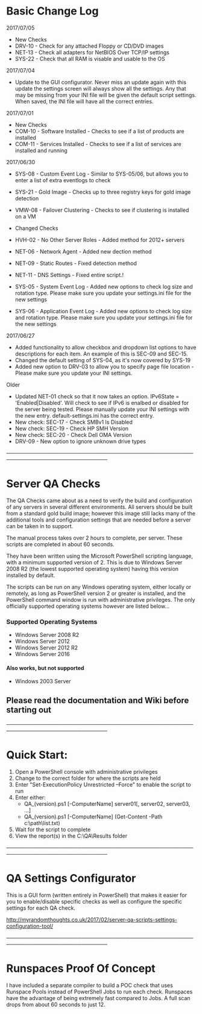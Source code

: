 # Basic Change Log

2017/07/05
- New Checks
- DRV-10 - Check for any attached Floppy or CD/DVD images
- NET-13 - Check all adapters for NetBIOS Over TCP/IP settings
- SYS-22 - Check that all RAM is visable and usable to the OS

2017/07/04
- Update to the GUI configurator.  Never miss an update again with this update the settings screen will always show all the settings.  Any that may be missing from your INI file will be given the default script settings.  When saved, the INI file will have all the correct entries.

2017/07/01
- New Checks
- COM-10 - Software Installed - Checks to see if a list of products are installed
- COM-11 - Services Installed - Checks to see if a list of services are installed and running
 
2017/06/30
- SYS-08 - Custom Event Log - Similar to SYS-05/06, but allows you to enter a list of extra eventlogs to check
- SYS-21 - Gold Image - Checks up to three registry keys for gold image detection
- VMW-08 - Failover Clustering - Checks to see if clustering is installed on a VM
    
- Changed Checks
- HVH-02 - No Other Server Roles - Added method for 2012+ servers
- NET-06 - Network Agent - Added new dection method
- NET-09 - Static Routes - Fixed detection method
- NET-11 - DNS Settings - Fixed entire script.!
- SYS-05 - System Event Log - Added new options to check log size and rotation type.  Please make sure you update your settings.ini file for the new settings
- SYS-06 - Application Event Log - Added new options to check log size and rotation type.  Please make sure you update your settings.ini file for the new settings

2017/06/27
- Added functionality to allow checkbox and dropdown list options to have descriptions for each item.  An example of this is SEC-09 and SEC-15.
- Changed the default setting of SYS-04, as it's now covered by SYS-19
- Added new option to DRV-03 to allow you to specify page file location - Please make sure you update your INI settings.

Older
- Updated NET-01 check so that it now takes an option.  IPv6State = 'Enabled|Disabled'.  Will check to see if IPv6 is enalbed or disabled for the server being tested.  Please manually update your INI settings with the new entry.  default-settings.ini has the correct entry.
- New check: SEC-17 - Check SMBv1 Is Disabled
- New check: SEC-19 - Check HP SMH Version
- New check: SEC-20 - Check Dell OMA Version
- DRV-09 - New option to ignore unknown drive types

─────────────────────────────────────────────────────────────────────────────

# Server QA Checks

The QA Checks came about as a need to verify the build and configuration of any servers in several different environments.
All servers should be built from a standard gold build image; however this image still lacks many of the additional tools and configuration settings that are needed before a server can be taken in to support.

The manual process takes over 2 hours to complete, per server.  These scripts are completed in about 60 seconds.

They have been written using the Microsoft PowerShell scripting language, with a minimum supported version of 2.  This is due to Windows Server 2008 R2 (the lowest supported operating system) having this version installed by default.

The scripts can be run on any Windows operating system, either locally or remotely, as long as PowerShell version 2 or greater is installed, and the PowerShell command window is run with administrative privileges.  The only officially supported operating systems however are listed below...

### Supported Operating Systems
- Windows Server 2008 R2
- Windows Server 2012
- Windows Server 2012 R2
- Windows Server 2016

#### Also works, but not supported
- Windows 2003 Server

## Please read the documentation and Wiki before starting out

─────────────────────────────────────────────────────────────────────────────

# Quick Start:
1. Open a PowerShell console with administrative privileges
2. Change to the correct folder for where the scripts are held
3. Enter "Set-ExecutionPolicy Unrestricted –Force" to enable the script to run
4. Enter either:    
   - QA_(version).ps1 [-ComputerName] server01[, server02, server03, ...]
   - QA_(version).ps1 [-ComputerName] (Get-Content -Path c:\path\list.txt)
5. Wait for the script to complete
6. View the report(s) in the C:\QA\Results folder

─────────────────────────────────────────────────────────────────────────────

# QA Settings Configurator

This is a GUI form (written entirely in PowerShell) that makes it easier for you to enable/disable specific checks as well as configure the specific settings for each QA check.

http://myrandomthoughts.co.uk/2017/02/server-qa-scripts-settings-configuration-tool/

─────────────────────────────────────────────────────────────────────────────

# Runspaces Proof Of Concept
I have included a separate compiler to build a POC check that uses Runspace Pools instead of PowerShell Jobs to run each check.  Runspaces have the advantage of being extremely fast compared to Jobs.  A full scan drops from about 60 seconds to just 12.
